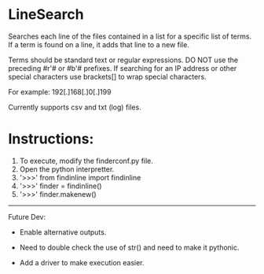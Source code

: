 # LineSearch 

Searches each line of the files contained in a list for a specific list of terms.  If a term is found on a line, it adds that line to a new file.

Terms should be standard text or regular expressions.  DO NOT use the preceding #r'# or #b'# prefixes.  If searching for an IP address or other special characters use brackets[] to wrap special characters.

For example: 192[.]168[.]0[.]199

Currently supports csv and txt (log) files.

# Instructions:

1. To execute, modify the finderconf.py file.
2. Open the python interpretter.
3. '>>>' from findinline import findinline
4. '>>>' finder = findinline()
5. '>>>' finder.makenew()

-----

Future Dev:

* Enable alternative outputs.

* Need to double check the use of str() and need to make it pythonic.

* Add a driver to make execution easier.
